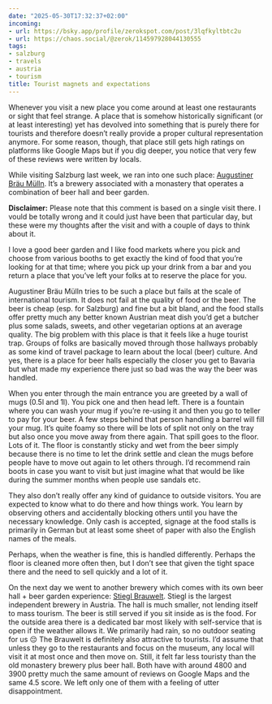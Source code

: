 ```yaml
---
date: "2025-05-30T17:32:37+02:00"
incoming:
- url: https://bsky.app/profile/zerokspot.com/post/3lqfkyltbtc2u
- url: https://chaos.social/@zerok/114597928044130555
tags:
- salzburg
- travels
- austria
- tourism
title: Tourist magnets and expectations
---
```


Whenever you visit a new place you come around at least one restaurants or sight that feel strange. A place that is somehow historically significant (or at least interesting) yet has devolved into something that is purely there for tourists and therefore doesn’t really provide a proper cultural representation anymore. For some reason, though, that place still gets high ratings on platforms like Google Maps but if you dig deeper, you notice that very few of these reviews were written by locals.

While visiting Salzburg last week, we ran into one such place: [Augustiner Bräu Mülln](https://www.augustinerbier.at/). It’s a brewery associated with a monastery that operates a combination of beer hall and beer garden.

**Disclaimer:** Please note that this comment is based on a single visit there. I vould be totally wrong and it could just have been that particular day, but these were my thoughts after the visit and with a couple of days to think about it.

I love a good beer garden and I like food markets where you pick and choose from various booths to get exactly the kind of food that you’re looking for at that time; where you pick up your drink from a bar and you return a place that you’ve left your folks at to reserve the place for you.

Augustiner Bräu Mülln tries to be such a place but fails at the scale of international tourism. It does not fail at the quality of food or the beer. The beer is cheap (esp. for Salzburg) and fine but a bit bland, and the food stalls offer  pretty much any better known Austrian meat dish you’d get a butcher plus some salads, sweets, and other vegetarian options at an average quality.  The big problem with this place is that it feels like a huge tourist trap. Groups of folks are basically moved through those hallways probably as some kind of travel package to learn about the local (beer) culture. And yes, there is a place for beer halls especially the closer you get to Bavaria but what made my experience there just so bad was the way the beer was handled.

When you enter through the main entrance you are greeted by a wall of mugs (0.5l and 1l). You pick one and then head left. There is a fountain where you can wash your mug if you’re re-using it and then you go to teller to pay for your beer. A few steps behind that person handling a barrel will fill your mug. It’s quite foamy so there will be lots of split not only on the tray but also once you move away from there again. That spill goes to the floor. Lots of it. The floor is constantly sticky and wet from the beer simply because there is no time to let the drink settle and clean the mugs before people have to move out again to let others through. I’d recommend rain boots in case you want to visit but just imagine what that would be like during the summer months when people use sandals etc. 

They also don’t really offer any kind of guidance to outside visitors. You are expected to know what to do there and how things work. You learn by observing others and accidentally blocking others until you have the necessary knowledge. Only cash is accepted, signage at the food stalls is primarily in German but at least some sheet of paper with also the English names of the meals. 

Perhaps, when the weather is fine, this is handled differently. Perhaps the floor is cleaned more often then, but I don’t see that given the tight space there and the need to sell quickly and a lot of it.

On the next day we went to another brewery which comes with its own beer hall + beer garden experience: [Stiegl Brauwelt](https://www.brauwelt.at/). Stiegl is the largest independent brewery in Austria. The hall is much smaller, not lending itself to mass tourism. The beer is still served if you sit inside as is the food. For the outside area there is a dedicated bar most likely with self-service that is open if the weather allows it. We primarily had rain, so no outdoor seating for us 😔 The Brauwelt is definitely also attractive to tourists. I’d assume that unless they go to the restaurants and focus on the museum, any local will visit it at most once and then move on. Still, it felt far less touristy than the old monastery brewery plus beer hall. Both have with around 4800 and 3900  pretty much the same amount of reviews on Google Maps and the same 4.5 score. We left only one of them with a feeling of utter disappointment.
